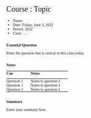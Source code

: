 # Course : Topic

* Name: 🦎
* Date: Friday, June 3, 2022
* Period: 2022
* Class: …

## Essential Question

Enter the question that is central to this class today.

## Notes

| Cue | Notes |
| --- | --- |
| Question 1 | Notes to question 1 |
| Question 1 | Notes to question 1 |
| Question 1 | Notes to question 1 |

## Summary

Enter your summary here.

<style>
body { font: 10px "Georgia"; }
h1 { font-size: 200%; font-weight: normal; }
h2 { font-size: 1em; margin-top: 2em; }
table { padding: 0; border-spacing: 0; width: 100%; font: inherit; }
th { text-align: left; padding: 0 1rem 0.5rem 0; margin: 0; }
td { padding: 0; padding: 0 20px 0 0; }
</style>